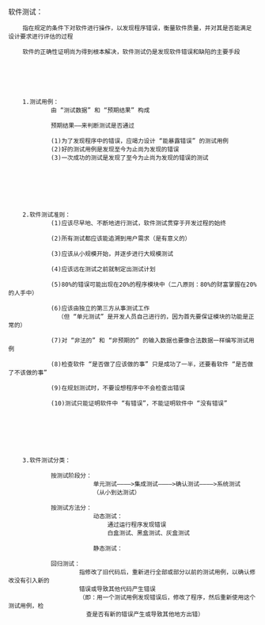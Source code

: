 软件测试：


		指在规定的条件下对软件进行操作，以发现程序错误，衡量软件质量，并对其是否能满足设计要求进行评估的过程

		软件的正确性证明尚为得到根本解决，软件测试仍是发现软件错误和缺陷的主要手段






		1.测试用例：
				由 “测试数据” 和 “预期结果” 构成

				预期结果——来判断测试是否通过

				(1)为了发现程序中的错误，应竭力设计 “能暴露错误” 的测试用例
				(2)好的测试用例是发现至今为止尚为发现的错误
				(3)一次成功的测试是发现了至今为止尚为发现的错误的测试







		2.软件测试准则：
				(1)应该尽早地、不断地进行测试，软件测试贯穿于开发过程的始终

				(2)所有测试都应该能追溯到用户需求（是有意义的）

				(3)应该从小规模开始，并逐步进行大规模测试

				(4)应该远在测试之前就制定出测试计划

				(5)80%的错误可能出现在20%的程序模块中（二八原则：80%的财富掌握在20%的人手中）

				(6)应该由独立的第三方从事测试工作
				  （但 “单元测试” 是开发人员自己进行的，因为首先要保证模块的功能是正常的）

				(7)对 “非法的” 和 “非预期的” 的输入数据也要像合法数据一样编写测试用例

				(8)检查软件 “是否做了应该做的事” 只是成功了一半，还要看软件 “是否做了不该做的事”

				(9)在规划测试时，不要设想程序中不会检查出错误

				(10)测试只能证明软件中 “有错误”，不能证明软件中 “没有错误”







		3.软件测试分类：

				按测试阶段分：
							单元测试————>集成测试————>确认测试————>系统测试
							（从小到达测试）

				按测试方法分：
							动态测试：
								通过运行程序发现错误
								白盒测试、黑盒测试、灰盒测试

							静态测试：

				回归测试：
						指修改了旧代码后，重新进行全部或部分以前的测试用例，以确认修改没有引入新的
						错误或导致其他代码产生错误
						（即：用一个测试用例发现错误后，修改了程序，然后重新使用这个测试用例，检
						  查是否有新的错误产生或导致其他地方出错）